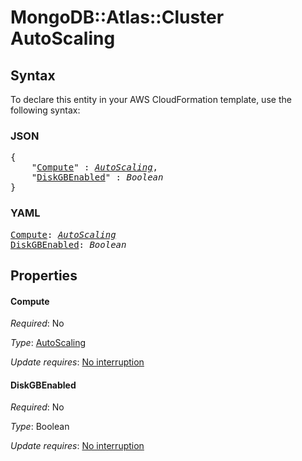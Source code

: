 # MongoDB::Atlas::Cluster AutoScaling

## Syntax

To declare this entity in your AWS CloudFormation template, use the following syntax:

### JSON

<pre>
{
    "<a href="#compute" title="Compute">Compute</a>" : <i><a href="autoscaling.md">AutoScaling</a></i>,
    "<a href="#diskgbenabled" title="DiskGBEnabled">DiskGBEnabled</a>" : <i>Boolean</i>
}
</pre>

### YAML

<pre>
<a href="#compute" title="Compute">Compute</a>: <i><a href="autoscaling.md">AutoScaling</a></i>
<a href="#diskgbenabled" title="DiskGBEnabled">DiskGBEnabled</a>: <i>Boolean</i>
</pre>

## Properties

#### Compute

_Required_: No

_Type_: <a href="autoscaling.md">AutoScaling</a>

_Update requires_: [No interruption](https://docs.aws.amazon.com/AWSCloudFormation/latest/UserGuide/using-cfn-updating-stacks-update-behaviors.html#update-no-interrupt)

#### DiskGBEnabled

_Required_: No

_Type_: Boolean

_Update requires_: [No interruption](https://docs.aws.amazon.com/AWSCloudFormation/latest/UserGuide/using-cfn-updating-stacks-update-behaviors.html#update-no-interrupt)

